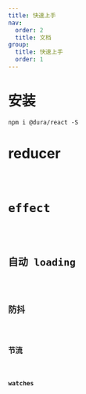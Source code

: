 ```yaml
---
title: 快速上手
nav:
  order: 2
  title: 文档
group:
  title: 快速上手
  order: 1
---
```


# 安装

```shell
npm i @dura/react -S
```

# reducer

<code title="最基础的演示demo" desc="这里展示的是一个最基本、简单的演示demo" src="../example/dura-reducers/index.tsx" >

# effect

<code title="effect 功能演示" desc="这里展示的是effect相关功能演示" src="../example/dura-effects/index.tsx" >

# 自动 loading

<code title="auto-loading" desc="这里展示的是Loading" src="../example/dura-effects-loading/index.tsx" >

# 防抖

<code title="防抖" desc="这里展示的是防抖" src="../example/dura-effects-debounce/index.tsx" >

# 节流

<code title="节流" desc="这里展示的是节流" src="../example/dura-effects-throttle/index.tsx" >

# watches

<code title="节流" desc="这里展示的是节流" src="../example/dura-watch/index.tsx" >

